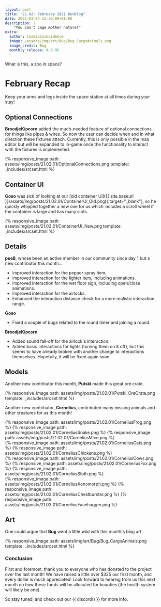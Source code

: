 ```yaml
---
layout: post
title: "21.02: February 2021 Devblog"
date: 2021-03-07 12:30:00+01:00
description: |
    "You can't cage mother nature!"
extra:
  author: CosmicCoincidence
  image: /assets/img/art/Bug/Bug_CargoAnimals.png
  image_credit: Bug
  monthly_release: 0.3.95
---
```


What is this, a zoo in space?

# February Recap

Keep your arms and legs inside the space station at all times during your stay!

## Optional Connections

**BroodjeKipcorn** added the much-needed feature of optional connections for things like pipes & wires. So now the user can decide when and in what direction these fixtures attach. Currently, this is only possible in the map editor but will be expanded to in-game once the functionality to interact with the fixtures is implemented.

{% responsive_image path: assets/img/posts/21.02.01/OptionalConnections.png template: _includes/srcset.html %}

## Container UI

**Goao** was sick of looking at our [old container UI]({{ site.baseurl }}/assets/img/posts/21.02.01/ContainerUI_Old.png){:target="_blank"}, so he quickly whipped together a new one for us which includes a scroll wheel if the container is large and has many slots.

{% responsive_image path: assets/img/posts/21.02.01/ContainerUI_New.png template: _includes/srcset.html %}

## Details

**peeB**, whose been an active member in our community since day 1 but a new contributor this month...

- Improved interaction for the pepper spray item.
- Improved interaction for the lighter item, including animations.
- Improved interaction for the wet floor sign, including open/close animations.
- Improved interaction for the airlocks.
- Enhanced the interaction distance check for a more realistic interaction range.

**Goao**

- Fixed a couple of bugs related to the round timer and joining a round.

**BroodjeKipcorn**

- Added sound fall-off for the airlock's interaction.
- Added basic interactions for lights (turning them on & off), but this seems to have already broken with another change to interactions themselves. Hopefully, it will be fixed again soon.

## Models

Another new contributor this month, **Putski** made this great ore crate.

{% responsive_image path: assets/img/posts/21.02.01/Putski_OreCrate.png template: _includes/srcset.html %}

Another new contributor, **Cornelius**, contributed many missing animals and other creatures for us this month!

<div class='horizontal-3' markdown='1'>
  {% responsive_image path: assets/img/posts/21.02.01/CorneliusFrog.png %}
  {% responsive_image path: assets/img/posts/21.02.01/CorneliusSnake.png %}
  {% responsive_image path: assets/img/posts/21.02.01/CorneliusMice.png %}
</div>

<div class='horizontal-2' markdown='1'>
  {% responsive_image path: assets/img/posts/21.02.01/CorneliusCats.png %}
  {% responsive_image path: assets/img/posts/21.02.01/CorneliusChickens.png %}
</div>

<div class='horizontal-3' markdown='1'>
  {% responsive_image path: assets/img/posts/21.02.01/CorneliusCows.png %}
  {% responsive_image path: assets/img/posts/21.02.01/CorneliusFox.png %}
  {% responsive_image path: assets/img/posts/21.02.01/CorneliusSloth.png %}
</div>

<div class='horizontal-3' markdown='1'>
  {% responsive_image path: assets/img/posts/21.02.01/CorneliusXenomorph.png %}
  {% responsive_image path: assets/img/posts/21.02.01/CorneliusChestburster.png %}
  {% responsive_image path: assets/img/posts/21.02.01/CorneliusFacehugger.png %}
</div>

## Art

One could argue that **Bug** went a little *wild* with this month's blog art.

{% responsive_image path: assets/img/art/Bug/Bug_CargoAnimals.png template: _includes/srcset.html %}

### Conclusion

First and foremost, thank you to everyone who has donated to the project over the last month! We have raised a little over $325 our first month, and every dollar is much appreciated! Look forward to hearing from us this next month on how these funds will be allocated for bounties (the health system will likely be one).

So stay tuned, and check out our {{ discord() }} for more info.
